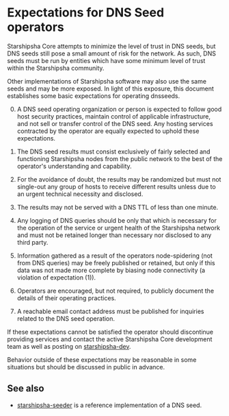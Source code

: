 Expectations for DNS Seed operators
====================================

Starshipsha Core attempts to minimize the level of trust in DNS seeds,
but DNS seeds still pose a small amount of risk for the network.
As such, DNS seeds must be run by entities which have some minimum
level of trust within the Starshipsha community.

Other implementations of Starshipsha software may also use the same
seeds and may be more exposed. In light of this exposure, this
document establishes some basic expectations for operating dnsseeds.

0. A DNS seed operating organization or person is expected to follow good
host security practices, maintain control of applicable infrastructure,
and not sell or transfer control of the DNS seed. Any hosting services
contracted by the operator are equally expected to uphold these expectations.

1. The DNS seed results must consist exclusively of fairly selected and
functioning Starshipsha nodes from the public network to the best of the
operator's understanding and capability.

2. For the avoidance of doubt, the results may be randomized but must not
single-out any group of hosts to receive different results unless due to an
urgent technical necessity and disclosed.

3. The results may not be served with a DNS TTL of less than one minute.

4. Any logging of DNS queries should be only that which is necessary
for the operation of the service or urgent health of the Starshipsha
network and must not be retained longer than necessary nor disclosed
to any third party.

5. Information gathered as a result of the operators node-spidering
(not from DNS queries) may be freely published or retained, but only
if this data was not made more complete by biasing node connectivity
(a violation of expectation (1)).

6. Operators are encouraged, but not required, to publicly document the
details of their operating practices.

7. A reachable email contact address must be published for inquiries
related to the DNS seed operation.

If these expectations cannot be satisfied the operator should
discontinue providing services and contact the active Starshipsha
Core development team as well as posting on
[starshipsha-dev](https://lists.linuxfoundation.org/mailman/listinfo/starshipsha-dev).

Behavior outside of these expectations may be reasonable in some
situations but should be discussed in public in advance.

See also
----------
- [starshipsha-seeder](https://github.com/sipa/starshipsha-seeder) is a reference implementation of a DNS seed.
